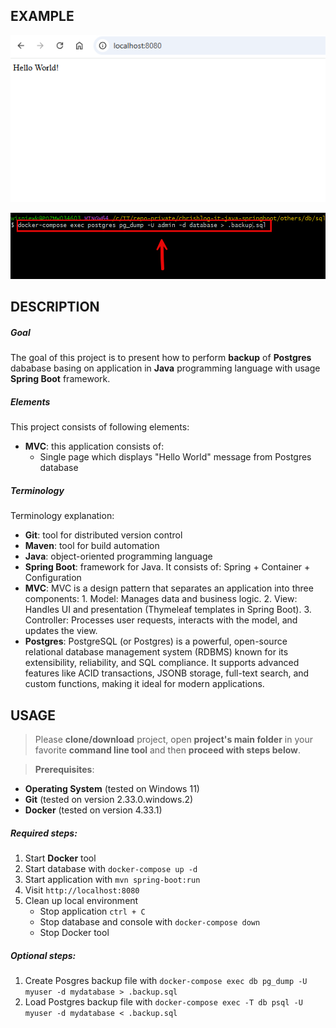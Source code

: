 EXAMPLE
-------

![My Image](readme-images/image-01.png)

![My Image](readme-images/image-02.png)


DESCRIPTION
-----------

##### Goal
The goal of this project is to present how to perform **backup** of **Postgres** dababase basing on application in **Java** programming language with usage **Spring Boot** framework.

##### Elements
This project consists of following elements:
* **MVC**: this application consists of:
     * Single page which displays "Hello World" message from Postgres database

##### Terminology
Terminology explanation:
* **Git**: tool for distributed version control
* **Maven**: tool for build automation
* **Java**: object-oriented programming language
* **Spring Boot**: framework for Java. It consists of: Spring + Container + Configuration
* **MVC**: MVC is a design pattern that separates an application into three components: 1. Model: Manages data and business logic. 2. View: Handles UI and presentation (Thymeleaf templates in Spring Boot). 3. Controller: Processes user requests, interacts with the model, and updates the view.
* **Postgres**: PostgreSQL (or Postgres) is a powerful, open-source relational database management system (RDBMS) known for its extensibility, reliability, and SQL compliance. It supports advanced features like ACID transactions, JSONB storage, full-text search, and custom functions, making it ideal for modern applications.


USAGE
-----

> Please **clone/download** project, open **project's main folder** in your favorite **command line tool** and then **proceed with steps below**.

> **Prerequisites**:  
* **Operating System** (tested on Windows 11)
* **Git** (tested on version 2.33.0.windows.2)
* **Docker** (tested on version 4.33.1)

##### Required steps:
1. Start **Docker** tool
1. Start database with `docker-compose up -d`
1. Start application with `mvn spring-boot:run`
1. Visit `http://localhost:8080`
1. Clean up local environment 
     * Stop application `ctrl + C`
     * Stop database and console with `docker-compose down`
     * Stop Docker tool

##### Optional steps:
1. Create Posgres backup file with `docker-compose exec db pg_dump -U myuser -d mydatabase > .backup.sql`
1. Load Postgres backup file with `docker-compose exec -T db psql -U myuser -d mydatabase < .backup.sql`